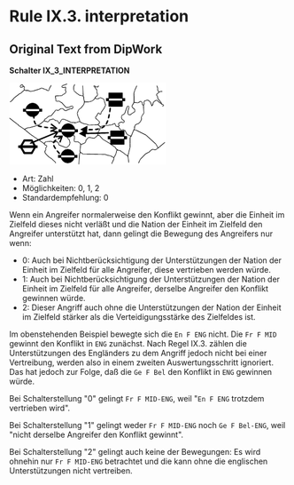 # Rule IX.3. interpretation

## Original Text from DipWork


**Schalter IX_3_INTERPRETATION**

![ix_3_interpretation-01.png](ix_3_interpretation-01.png)

 * Art: Zahl
 * Möglichkeiten: 0, 1, 2
 * Standardempfehlung:	0

Wenn ein Angreifer normalerweise den Konflikt gewinnt, aber die Einheit im Zielfeld
dieses nicht verläßt und die Nation der Einheit im Zielfeld den Angreifer unterstützt hat,
dann gelingt die Bewegung des Angreifers nur wenn:

  * 0: Auch bei Nichtberücksichtigung der Unterstützungen der Nation der Einheit
    im Zielfeld für alle Angreifer, diese vertrieben werden würde.
  * 1: Auch bei Nichtberücksichtigung der Unterstützungen der Nation der Einheit
    im Zielfeld für alle Angreifer, derselbe Angreifer den Konflikt gewinnen würde.
  * 2: Dieser Angriff auch ohne die Unterstützungen der Nation der Einheit
    im Zielfeld stärker als die Verteidigungsstärke des Zielfeldes ist.

Im obenstehenden Beispiel bewegte sich die `En F ENG` nicht.
Die `Fr F MID` gewinnt den Konflikt in `ENG` zunächst.
Nach Regel IX.3. zählen die Unterstützungen des Engländers zu dem Angriff jedoch nicht
bei einer Vertreibung, werden also in einem zweiten Auswertungsschritt ignoriert.
Das hat jedoch zur Folge, daß die `Ge F Bel` den Konflikt in `ENG` gewinnen würde.

Bei Schalterstellung "0" gelingt `Fr F MID-ENG`, weil "`En F ENG` trotzdem vertrieben wird".

Bei Schalterstellung "1" gelingt weder `Fr F MID-ENG` noch `Ge F Bel-ENG`,
weil "nicht derselbe Angreifer den Konflikt gewinnt".

Bei Schalterstellung "2" gelingt auch keine der Bewegungen: Es wird ohnehin
nur `Fr F MID-ENG` betrachtet und die kann ohne die englischen Unterstützungen
nicht vertreiben.

